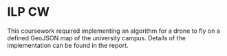 # ILP CW

This coursework required implementing an algorithm for a drone to fly on a defined GeoJSON map of the university campus. Details of the implementation can be found in the report.
